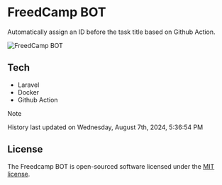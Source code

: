 # FreedCamp BOT

Automatically assign an ID before the task title based on Github Action.

![FreedCamp BOT](https://repository-images.githubusercontent.com/737932867/7d34798b-2680-471c-b089-a78a718d3d6a)

## Tech

- Laravel
- Docker
- Github Action

> [!NOTE]  
> History last updated on Wednesday, August 7th, 2024, 5:36:54 PM

## License

The Freedcamp BOT is open-sourced software licensed under the [MIT license](https://opensource.org/licenses/MIT).
